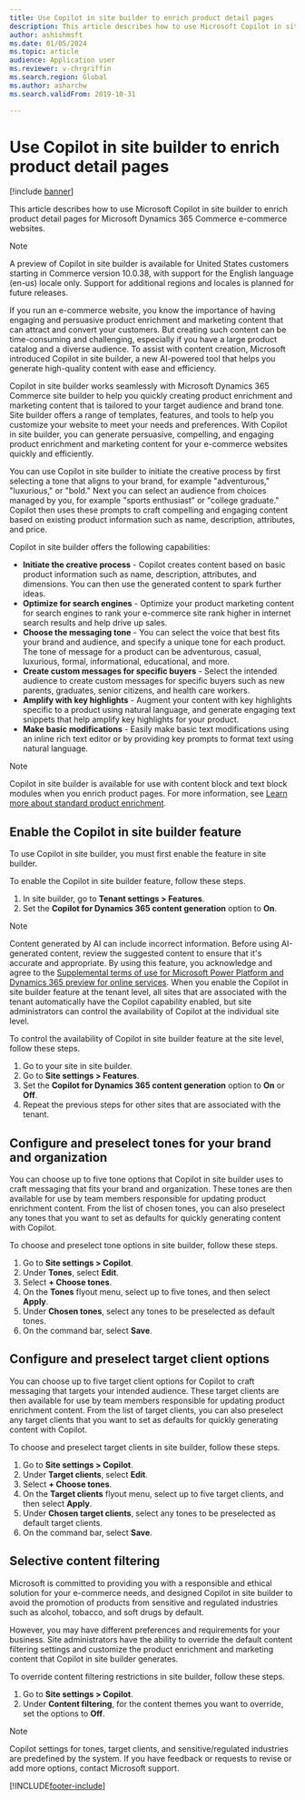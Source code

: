 ```yaml
---
title: Use Copilot in site builder to enrich product detail pages
description: This article describes how to use Microsoft Copilot in site builder to enrich product detail pages for Microsoft Dynamics 365 Commerce e-commerce websites.
author: ashishmsft
ms.date: 01/05/2024
ms.topic: article
audience: Application user
ms.reviewer: v-chrgriffin
ms.search.region: Global
ms.author: asharchw
ms.search.validFrom: 2019-10-31

---
```


# Use Copilot in site builder to enrich product detail pages

[!include [banner](../includes/banner.md)]

This article describes how to use Microsoft Copilot in site builder to enrich product detail pages for Microsoft Dynamics 365 Commerce e-commerce websites.

> [!NOTE]
> A preview of Copilot in site builder is available for United States customers starting in Commerce version 10.0.38, with support for the English language (en-us) locale only. Support for additional regions and locales is planned for future releases. 

If you run an e-commerce website, you know the importance of having engaging and persuasive product enrichment and marketing content that can attract and convert your customers. But creating such content can be time-consuming and challenging, especially if you have a large product catalog and a diverse audience. To assist with content creation, Microsoft introduced Copilot in site builder, a new AI-powered tool that helps you generate high-quality content with ease and efficiency.

Copilot in site builder works seamlessly with Microsoft Dynamics 365 Commerce site builder to help you quickly creating product enrichment and marketing content that is tailored to your target audience and brand tone. Site builder offers a range of templates, features, and tools to help you customize your website to meet your needs and preferences. With Copilot in site builder, you can generate persuasive, compelling, and engaging product enrichment and marketing content for your e-commerce websites quickly and efficiently. 

You can use Copilot in site builder to initiate the creative process by first selecting a tone that aligns to your brand, for example "adventurous," "luxurious," or "bold." Next you can select an audience from choices managed by you, for example "sports enthusiast" or "college graduate." Copilot then uses these prompts to craft compelling and engaging content based on existing product information such as name, description, attributes, and price. 

Copilot in site builder offers the following capabilities:

- **Initiate the creative process** - Copilot creates content based on basic product information such as name, description, attributes, and dimensions. You can then use the generated content to spark further ideas.
- **Optimize for search engines** - Optimize your product marketing content for search engines to rank your e-commerce site rank higher in internet search results and help drive up sales.
- **Choose the messaging tone** - You can select the voice that best fits your brand and audience, and specify a unique tone for each product. The tone of message for a product can be adventurous, casual, luxurious, formal, informational, educational, and more.
- **Create custom messages for specific buyers** - Select the intended audience to create custom messages for specific buyers such as new parents, graduates, senior citizens, and health care workers.
- **Amplify with key highlights** - Augment your content with key highlights specific to a product using natural language, and generate engaging text snippets that help amplify key highlights for your product.
- **Make basic modifications** - Easily make basic text modifications using an inline rich text editor or by providing key prompts to format text using natural language.

> [!NOTE]
> Copilot in site builder is available for use with content block and text block modules when you enrich product pages. For more information, see [Learn more about standard product enrichment](./enrich-product-page.md).

## Enable the Copilot in site builder feature

To use Copilot in site builder, you must first enable the feature in site builder.

To enable the Copilot in site builder feature, follow these steps.

1. In site builder, go to **Tenant settings \> Features**.
1. Set the **Copilot for Dynamics 365 content generation** option to **On**. 

> [!NOTE]
> Content generated by AI can include incorrect information. Before using AI-generated content, review the suggested content to ensure that it's accurate and appropriate. By using this feature, you acknowledge and agree to the [Supplemental terms of use for Microsoft Power Platform and Dynamics 365 preview for online services](https://dynamics.microsoft.com/legaldocs/supp-dynamics365-preview/).
When you enable the Copilot in site builder feature at the tenant level, all sites that are associated with the tenant automatically have the Copilot capability enabled, but site administrators can control the availability of Copilot at the individual site level. 

To control the availability of Copilot in site builder feature at the site level, follow these steps.

1. Go to your site in site builder.
1. Go to **Site settings \> Features**.
1. Set the **Copilot for Dynamics 365 content generation** option to **On** or **Off**.
1. Repeat the previous steps for other sites that are associated with the tenant.

## Configure and preselect tones for your brand and organization 

You can choose up to five tone options that Copilot in site builder uses to craft messaging that fits your brand and organization. These tones are then available for use by team members responsible for updating product enrichment content. From the list of chosen tones, you can also preselect any tones that you want to set as defaults for quickly generating content with Copilot.

To choose and preselect tone options in site builder, follow these steps.

1. Go to **Site settings \> Copilot**.
1. Under **Tones**, select **Edit**.
1. Select **+ Choose tones**. 
1. On the **Tones** flyout menu, select up to five tones, and then select **Apply**.
1. Under **Chosen tones**, select any tones to be preselected as default tones.
1. On the command bar, select **Save**.

## Configure and preselect target client options

You can choose up to five target client options for Copilot to craft messaging that targets your intended audience. These target clients are then available for use by team members responsible for updating product enrichment content. From the list of target clients, you can also preselect any target clients that you want to set as defaults for quickly generating content with Copilot.

To choose and preselect target clients in site builder, follow these steps.

1. Go to **Site settings \> Copilot**.
1. Under **Target clients**, select **Edit**.
1. Select **+ Choose tones**. 
1. On the **Target clients** flyout menu, select up to five target clients, and then select **Apply**.
1. Under **Chosen target clients**, select any tones to be preselected as default target clients.
1. On the command bar, select **Save**.

## Selective content filtering 

Microsoft is committed to providing you with a responsible and ethical solution for your e-commerce needs, and designed Copilot in site builder to avoid the promotion of products from sensitive and regulated industries such as alcohol, tobacco, and soft drugs by default.

However, you may have different preferences and requirements for your business. Site administrators have the ability to override the default content filtering settings and customize the product enrichment and marketing content that Copilot in site builder generates.

To override content filtering restrictions in site builder, follow these steps.

1. Go to **Site settings \> Copilot**.
1. Under **Content filtering**, for the content themes you want to override, set the options to **Off**.

> [!NOTE]
> Copilot settings for tones, target clients, and sensitive/regulated industries are predefined by the system. If you have feedback or requests to revise or add more options, contact Microsoft support.


[!INCLUDE[footer-include](../includes/footer-banner.md)]
